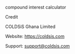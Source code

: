 compound interest calculator

Credit

COLDSiS Ghana Limited

Website: https://coldsis.com

Support: support@coldsis.com
